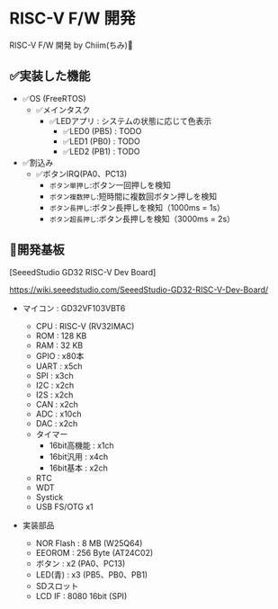 # RISC-V F/W 開発
RISC-V F/W 開発 by Chiim(ちみ)🥳

## ✅実装した機能

- ✅OS (FreeRTOS)
  - ✅メインタスク
    - ✅LEDアプリ : システムの状態に応じて色表示
      - ✅LED0 (PB5) : TODO
      - ✅LED1 (PB0) : TODO
      - ✅LED2 (PB1) : TODO
- ✅割込み
  - ✅ボタンIRQ(PA0、PC13)
    - `ボタン単押し`:ボタン一回押しを検知
    - `ボタン複数押し`:短時間に複数回ボタン押しを検知
    - `ボタン長押し`:ボタン長押しを検知（1000ms = 1s）
    - `ボタン超長押し`:ボタン長押しを検知（3000ms = 2s）

## 🤖開発基板
[SeeedStudio GD32 RISC-V Dev Board]

https://wiki.seeedstudio.com/SeeedStudio-GD32-RISC-V-Dev-Board/

- マイコン : GD32VF103VBT6
  - CPU : RISC-V (RV32IMAC)
  - ROM : 128 KB
  - RAM : 32 KB
  - GPIO : x80本
  - UART : x5ch
  - SPI : x3ch
  - I2C : x2ch
  - I2S : x2ch
  - CAN : x2ch
  - ADC : x10ch
  - DAC : x2ch
  - タイマー
    - 16bit高機能 : x1ch
    - 16bit汎用 : x4ch
    - 16bit基本 : x2ch
  - RTC
  - WDT
  - Systick
  - USB FS/OTG x1

- 実装部品
  - NOR Flash : 8 MB (W25Q64)
  - EEOROM : 256 Byte (AT24C02)
  - ボタン : x2 (PA0、PC13)
  - LED(青) : x3 (PB5、PB0、PB1)
  - SDスロット
  - LCD IF : 8080 16bit (SPI)

<!-- ![alt text](doc/seeedstudio_gd32/seeedstudio_gd32.png) -->